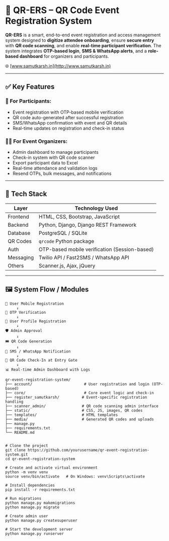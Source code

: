 # 📲 QR-ERS – QR Code Event Registration System

**QR-ERS** is a smart, end-to-end event registration and access management system designed to **digitize attendee onboarding**, ensure **secure entry** with **QR code scanning**, and enable **real-time participant verification**. The system integrates **OTP-based login**, **SMS & WhatsApp alerts**, and a **role-based dashboard** for organizers and participants.

🌐 [www.samutkarsh.in](http://www.samutkarsh.in)

---

## ✅ Key Features

### 🎫 For Participants:
- Event registration with OTP-based mobile verification
- QR code auto-generated after successful registration
- SMS/WhatsApp confirmation with event and QR details
- Real-time updates on registration and check-in status

### 🧑‍💼 For Event Organizers:
- Admin dashboard to manage participants
- Check-in system with QR code scanner
- Export participant data to Excel
- Real-time attendance and validation logs
- Resend OTPs, bulk messages, and notifications

---

## 🧰 Tech Stack

| Layer       | Technology Used                      |
|-------------|---------------------------------------|
| Frontend    | HTML, CSS, Bootstrap, JavaScript      |
| Backend     | Python, Django, Django REST Framework |
| Database    | PostgreSQL / SQLite                   |
| QR Codes    | `qrcode` Python package               |
| Auth        | OTP-based mobile verification (Session-based) |
| Messaging   | Twilio API / Fast2SMS / WhatsApp API  |
| Others      | Scanner.js, Ajax, jQuery              |

---

## 🖼️ System Flow / Modules

```text
📲 User Mobile Registration
     ↓
🔐 OTP Verification
     ↓
📝 User Profile Registration
     ↓
🛡️ Admin Approval
     ↓
🎟️ QR Code Generation
     ↓
📧 SMS / WhatsApp Notification
     ↓
🛂 QR Code Check-In at Entry Gate
     ↓
📊 Real-time Admin Dashboard with Logs

qr-event-registration-system/
├── account/                       # User registration and login (OTP-based)
├── core/                          # Core event logic and check-in
├── register_samutkarsh/          # Event-specific registration handling
├── scanner_admin/                # QR code scanning admin interface
├── static/                       # CSS, JS, images, QR codes
├── templates/                    # HTML templates
├── media/                        # Generated QR codes and uploads
├── manage.py
├── requirements.txt
└── README.md


# Clone the project
git clone https://github.com/yourusername/qr-event-registration-system.git
cd qr-event-registration-system

# Create and activate virtual environment
python -m venv venv
source venv/bin/activate   # On Windows: venv\Scripts\activate

# Install dependencies
pip install -r requirements.txt

# Run migrations
python manage.py makemigrations
python manage.py migrate

# Create admin user
python manage.py createsuperuser

# Start the development server
python manage.py runserver

